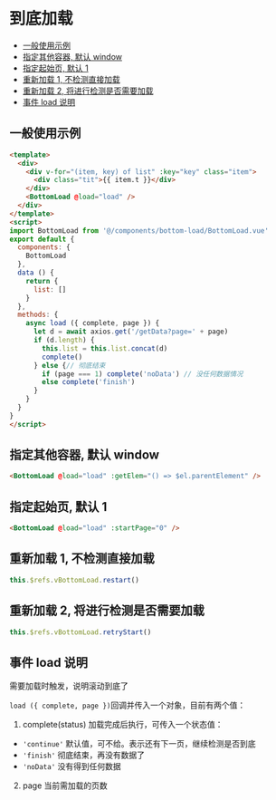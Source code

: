 # 到底加载<!-- omit in toc -->
- [一般使用示例](#%E4%B8%80%E8%88%AC%E4%BD%BF%E7%94%A8%E7%A4%BA%E4%BE%8B)
- [指定其他容器, 默认 window](#%E6%8C%87%E5%AE%9A%E5%85%B6%E4%BB%96%E5%AE%B9%E5%99%A8-%E9%BB%98%E8%AE%A4-window)
- [指定起始页, 默认 1](#%E6%8C%87%E5%AE%9A%E8%B5%B7%E5%A7%8B%E9%A1%B5-%E9%BB%98%E8%AE%A4-1)
- [重新加载 1, 不检测直接加载](#%E9%87%8D%E6%96%B0%E5%8A%A0%E8%BD%BD-1-%E4%B8%8D%E6%A3%80%E6%B5%8B%E7%9B%B4%E6%8E%A5%E5%8A%A0%E8%BD%BD)
- [重新加载 2, 将进行检测是否需要加载](#%E9%87%8D%E6%96%B0%E5%8A%A0%E8%BD%BD-2-%E5%B0%86%E8%BF%9B%E8%A1%8C%E6%A3%80%E6%B5%8B%E6%98%AF%E5%90%A6%E9%9C%80%E8%A6%81%E5%8A%A0%E8%BD%BD)
- [事件 load 说明](#%E4%BA%8B%E4%BB%B6-load-%E8%AF%B4%E6%98%8E)

## 一般使用示例

```html
<template>
  <div>
    <div v-for="(item, key) of list" :key="key" class="item">
      <div class="tit">{{ item.t }}</div>
    </div>
    <BottomLoad @load="load" />
  </div>
</template>
<script>
import BottomLoad from '@/components/bottom-load/BottomLoad.vue'
export default {
  components: {
    BottomLoad
  },
  data () {
    return {
      list: []
    }
  },
  methods: {
    async load ({ complete, page }) {
      let d = await axios.get('/getData?page=' + page)
      if (d.length) {
        this.list = this.list.concat(d)
        complete()
      } else {// 彻底结束
        if (page === 1) complete('noData') // 没任何数据情况
        else complete('finish')
      }
    }
  }
}
</script>

```

## 指定其他容器, 默认 window

```html
<BottomLoad @load="load" :getElem="() => $el.parentElement" />
```

## 指定起始页, 默认 1

```html
<BottomLoad @load="load" :startPage="0" />
```

## 重新加载 1, 不检测直接加载

```js
this.$refs.vBottomLoad.restart()
```

## 重新加载 2, 将进行检测是否需要加载

```js
this.$refs.vBottomLoad.retryStart()
```

## 事件 load 说明

需要加载时触发，说明滚动到底了

`load ({ complete, page })`回调并传入一个对象，目前有两个值：

1. complete(status) 加载完成后执行，可传入一个状态值：
  - `'continue'` 默认值，可不给。表示还有下一页，继续检测是否到底
  - `'finish'` 彻底结束，再没有数据了
  - `'noData'` 没有得到任何数据
2. page 当前需加载的页数

